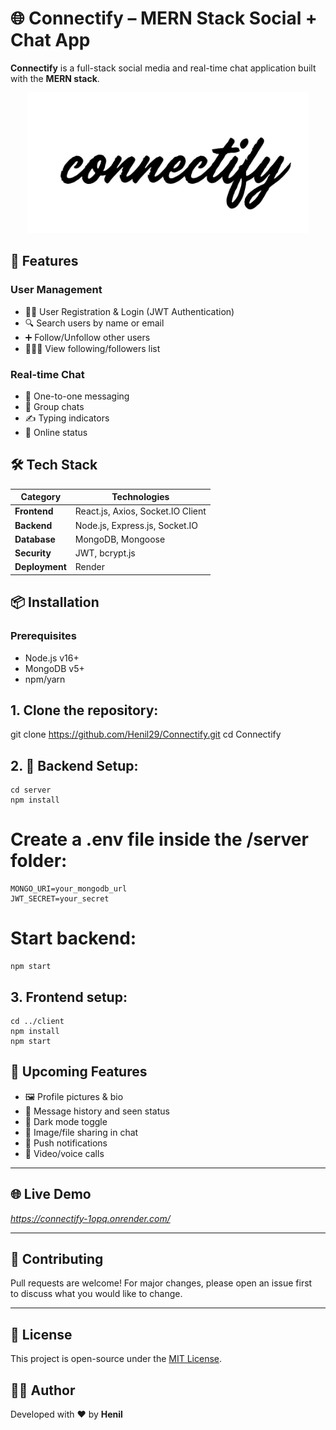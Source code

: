 # 🌐 Connectify – MERN Stack Social + Chat App

**Connectify** is a full-stack social media and real-time chat application built with the **MERN stack**.

<p align="center">
  <img src="./image.jpg" alt="Connectify" width="450"/>
</p>

## 🚀 Features

### User Management
- 🧑‍💼 User Registration & Login (JWT Authentication)
- 🔍 Search users by name or email
- ➕ Follow/Unfollow other users
- 🧑‍🤝‍🧑 View following/followers list

### Real-time Chat
- 💬 One-to-one messaging
- 📂 Group chats
- ✍️ Typing indicators
- 🔔 Online status

## 🛠 Tech Stack

| Category       | Technologies                          |
|----------------|---------------------------------------|
| **Frontend**   | React.js, Axios, Socket.IO Client     |
| **Backend**    | Node.js, Express.js, Socket.IO        |
| **Database**   | MongoDB, Mongoose                     |
| **Security**   | JWT, bcrypt.js                        |
| **Deployment** | Render                                |

## 📦 Installation

### Prerequisites
- Node.js v16+
- MongoDB v5+
- npm/yarn

## 1. Clone the repository:
   
   git clone https://github.com/Henil29/Connectify.git
   cd Connectify

## 2. 🔧 Backend Setup:
    cd server
    npm install


# Create a .env file inside the /server folder:
    MONGO_URI=your_mongodb_url
    JWT_SECRET=your_secret

  # Start backend:
    npm start

## 3. Frontend setup:
    cd ../client
    npm install
    npm start

## 🧠 Upcoming Features

- 🖼 Profile pictures & bio  
- 📩 Message history and seen status  
- 🌙 Dark mode toggle  
- 📸 Image/file sharing in chat  
- 📲 Push notifications  
- 🎥 Video/voice calls  

---

## 🌐 Live Demo

*https://connectify-1opq.onrender.com/*

---

## 🤝 Contributing

Pull requests are welcome! For major changes, please open an issue first  
to discuss what you would like to change.

---

## 📄 License

This project is open-source under the [MIT License](LICENSE).


## 👨‍💻 Author

Developed with ❤️ by **Henil**
